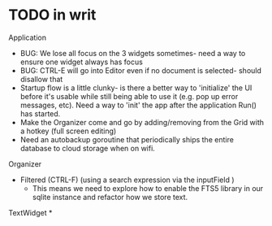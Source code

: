 # TODO in writ

Application
* BUG: We lose all focus on the 3 widgets sometimes- need a way to ensure one widget always has focus
* BUG: CTRL-E will go into Editor even if no document is selected- should disallow that
* Startup flow is a little clunky- is there a better way to 'initialize' the UI before it's usable while
  still being able to use it (e.g. pop up error messages, etc). Need a way to 'init' the app after the 
  application Run() has started.
* Make the Organizer come and go by adding/removing from the Grid with a hotkey (full screen editing)
* Need an autobackup goroutine that periodically ships the entire database to cloud storage when on wifi.


Organizer
  * Filtered (CTRL-F) (using a search expression via the inputField )
    * This means we need to explore how to enable the FTS5 library in our sqlite instance and 
    refactor how we store text.

TextWidget
* 


